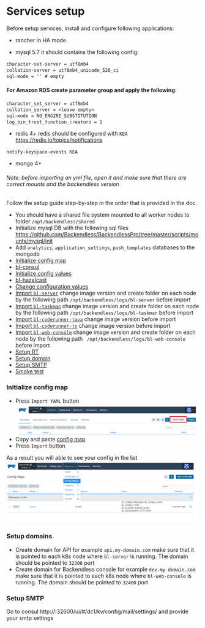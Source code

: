 # Services setup

Before setup services, install and configure following applications:

- rancher in HA mode 

- mysql 5.7 it should contains the following config:
```
character-set-server = utf8mb4
collation-server = utf8mb4_unicode_520_ci
sql-mode = '' # empty
```

#### For Amazon RDS create parameter group and apply the following:

```
character_set_server = utf8mb4
collation_server = <leave empty>
sql-mode = NO_ENGINE_SUBSTITUTION 
log_bin_trust_function_creators = 1

```

- redis 4+ redis should be configured with `KEA` https://redis.io/topics/notifications
```
notify-keyspace-events KEA
```
- mongo 4+

###### Note: before importing an yml file, open it and make sure that there are correct mounts and the backendless version

Follow the setup guide step-by-step in the order that is provided in the doc. 
- You should have a shared file system mounted to all worker nodes to folder `/opt/backendless/shared`
- Initialize mysql DB with the following sql files https://github.com/Backendless/BackendlessPro/tree/master/scripts/mounts/mysql/init
- Add `analytics`, `application_settings`, `push_templates` databases to the mongodb
- [Initialize config map](#init_config_map)
- [bl-consul](services/consul.md)
- [Initialize config values](services/init_config_values.md)
- [bl-hazelcast](services/hazelcast/4.0.x-4.1.x/hazelcast-4.x.md)
- [Change configuration values](./first-configuration.md)
- [Import `bl-server`](services/yml/bl-server.yml) change image version 
  and create folder on each node by the following path `/opt/backendless/logs/bl-server` before import
- [Import `bl-taskman`](services/yml/bl-taskman.yml)  change image version
  and create folder on each node by the following path `/opt/backendless/logs/bl-taskman` before import
- [Import `bl-coderunner-java`](services/yml/bl-coderunner-java.yml) change image version before import
- [Import `bl-coderunner-js`](services/yml/bl-coderunner-js.yml) change image version before import
- [Import `bl-web-console`](services/yml/bl-web-console.yml) change image version
  and create folder on each node by the following path ` /opt/backendless/logs/bl-web-console` before import
- [Setup RT](./rt.md)
- [Setup domain](#setup_domains)
- [Setup SMTP](#setup_smtp_server)
- [Smoke test](./smoke_test.md)


### <a name="init_config_map">Initialize config map</a>
- Press `Import YAML` button
![](services/img/import_yml.png)
- Copy and paste [config map](services/yml/config-map.yml)
- Press `Import` button

As a result you will able to see your config in the list  
![](services/img/init_config_map_result.png)

### <a name="setup_domains">Setup domains</a>
- Create domain for API for example `api.my-domain.com` make sure that it is pointed to each k8s node where `bl-server` is running. The domain should be pointed to `32300` port
- Create domain for Backendless console for example `dev.my-domain.com` make sure that it is pointed to each k8s node where `bl-web-console` is running. The domain should be pointed to `32400` port

### <a name="setup_smtp_server">Setup  SMTP</a>
Go to consul http://<k8s-node-ip>:32600/ui/#/dc1/kv/config/mail/settings/ and provide your smtp settings    

